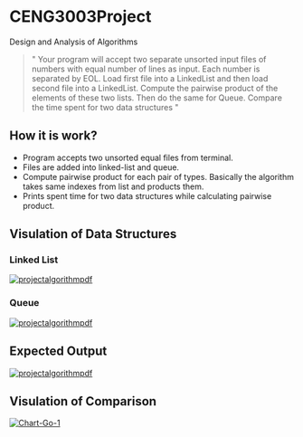 # CENG3003Project
Design and Analysis of Algorithms 

> " Your program will accept two separate unsorted input files 
of numbers with equal number of lines as input. 
Each number is separated by EOL. Load first file into a LinkedList and 
then load second file into a LinkedList. 
Compute the pairwise product of the elements of 
these two lists. Then do the same for Queue.
Compare the time spent for two data structures "


## How it is work?
- Program accepts two unsorted equal files from terminal.
- Files are added into linked-list and queue.
- Compute pairwise product for each pair of types. Basically the algorithm takes same indexes from list and products them.
- Prints spent time for two data structures while calculating pairwise product. 


## Visulation of Data Structures 


 ### Linked List
 <a href="https://imgbb.com/"><img src="https://www.programmingsimplified.com/images/c/linked-list.png" alt="projectalgorithmpdf" border="0"></a>
 
 ### Queue 
 
  <a href="https://imgbb.com/"><img src="https://msatechnosoft.in/blog/wp-content/uploads/2018/10/Queue-MSA-Technosoft.jpg" alt="projectalgorithmpdf" border="0"></a>

## Expected Output 

<a href="https://imgbb.com/"><img src="https://i.ibb.co/yFjz6Fh/projectalgorithmpdf.png" alt="projectalgorithmpdf" border="0"></a>


## Visulation of Comparison 

<a href="https://imgbb.com/"><img src="https://i.ibb.co/cNNwYhW/Chart-Go-1.png" alt="Chart-Go-1" border="0"></a>

